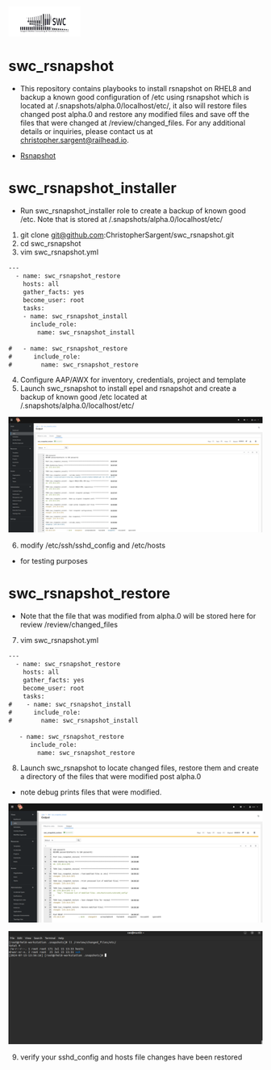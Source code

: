 ![alt text](swclogo.jpg)
# swc_rsnapshot
* This repository contains playbooks to install rsnapshot on RHEL8 and backup a known good configuration of /etc using rsnapshot which is located at /.snapshots/alpha.0/localhost/etc/, it also will restore files changed post alpha.0 and restore any modified files and save off the files that were changed at /review/changed_files. For any additional details or inquiries, please contact us at christopher.sargent@railhead.io.

* [Rsnapshot](https://github.com/rsnapshot/rsnapshot)

# swc_rsnapshot_installer 
* Run swc_rsnapshot_installer role to create a backup of known good /etc. Note that is stored at /.snapshots/alpha.0/localhost/etc/
1. git clone git@github.com:ChristopherSargent/swc_rsnapshot.git
2. cd swc_rsnapshot
3. vim swc_rsnapshot.yml
```
---
  - name: swc_rsnapshot_restore
    hosts: all
    gather_facts: yes
    become_user: root
    tasks:
    - name: swc_rsnapshot_install
      include_role:
        name: swc_rsnapshot_install

#   - name: swc_rsnapshot_restore
#      include_role:
#        name: swc_rsnapshot_restore
```
4. Configure AAP/AWX for inventory, credentials, project and template
5. Launch swc_rsnapshot to install epel and rsnapshot and create a backup of known good /etc located at /.snapshots/alpha.0/localhost/etc/

![Screenshot](resources/screenshot01.png)

6. modify /etc/ssh/sshd_config and /etc/hosts
* for testing purposes

# swc_rsnapshot_restore
* Note that the file that was modified from alpha.0 will be stored here for review /review/changed_files
7. vim swc_rsnapshot.yml
```
---
  - name: swc_rsnapshot_restore
    hosts: all
    gather_facts: yes
    become_user: root
    tasks:
#    - name: swc_rsnapshot_install
#      include_role:
#        name: swc_rsnapshot_install

   - name: swc_rsnapshot_restore
      include_role:
        name: swc_rsnapshot_restore
```
8. Launch swc_rsnapshot to locate changed files, restore them and create a directory of the files that were modified post alpha.0
* note debug prints files that were modified.

![Screenshot](resources/screenshot02.png)

![Screenshot](resources/screenshot03.png)

9. verify your sshd_config and hosts file changes have been restored